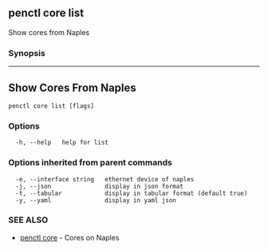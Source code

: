 ## penctl core list

Show cores from Naples

### Synopsis



------------------------
 Show Cores From Naples 
------------------------


```
penctl core list [flags]
```

### Options

```
  -h, --help   help for list
```

### Options inherited from parent commands

```
  -e, --interface string   ethernet device of naples
  -j, --json               display in json format
  -t, --tabular            display in tabular format (default true)
  -y, --yaml               display in yaml json
```

### SEE ALSO
* [penctl core](penctl_core.md)	 - Cores on Naples

